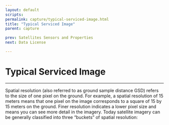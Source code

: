 ```yaml
---
layout: default
scripts:
permalink: capture/typical-serviced-image.html
title: "Typical Serviced Image"
parent: capture

prev: Satellites Sensors and Properties
next: Data License

---
```


# Typical Serviced Image

---

Spatial resolution (also referred to as ground sample distance GSD) refers to the size of one pixel on the ground. For example, a spatial resolution of 15 meters means that one pixel on the image corresponds to a square of 15 by 15 meters on the ground. Finer resolution indicates a lower pixel size and means you can see more detail in the imagery. Today satellite imagery can be generally classified into three “buckets” of spatial resolution: 